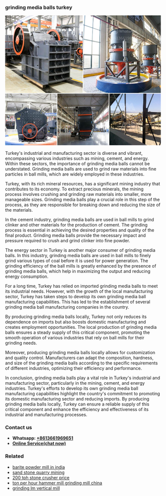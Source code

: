 <h3>grinding media balls turkey</h3><img src='1708499573.jpg' alt=''><p>Turkey's industrial and manufacturing sector is diverse and vibrant, encompassing various industries such as mining, cement, and energy. Within these sectors, the importance of grinding media balls cannot be understated. Grinding media balls are used to grind raw materials into fine particles in ball mills, which are widely employed in these industries.</p><p>Turkey, with its rich mineral resources, has a significant mining industry that contributes to its economy. To extract precious minerals, the mining process involves crushing and grinding raw materials into smaller, more manageable sizes. Grinding media balls play a crucial role in this step of the process, as they are responsible for breaking down and reducing the size of the materials.</p><p>In the cement industry, grinding media balls are used in ball mills to grind clinker and other materials for the production of cement. The grinding process is essential in achieving the desired properties and quality of the final product. Grinding media balls provide the necessary impact and pressure required to crush and grind clinker into fine powder.</p><p>The energy sector in Turkey is another major consumer of grinding media balls. In this industry, grinding media balls are used in ball mills to finely grind various types of coal before it is used for power generation. The grinding efficiency of the ball mills is greatly enhanced by the presence of grinding media balls, which help in maximizing the output and reducing energy consumption.</p><p>For a long time, Turkey has relied on imported grinding media balls to meet its industrial needs. However, with the growth of the local manufacturing sector, Turkey has taken steps to develop its own grinding media ball manufacturing capabilities. This has led to the establishment of several grinding media ball manufacturing companies in the country.</p><p>By producing grinding media balls locally, Turkey not only reduces its dependence on imports but also boosts domestic manufacturing and creates employment opportunities. The local production of grinding media balls ensures a steady supply of this critical component, promoting the smooth operation of various industries that rely on ball mills for their grinding needs.</p><p>Moreover, producing grinding media balls locally allows for customization and quality control. Manufacturers can adapt the composition, hardness, and size of the grinding media balls according to the specific requirements of different industries, optimizing their efficiency and performance.</p><p>In conclusion, grinding media balls play a vital role in Turkey's industrial and manufacturing sector, particularly in the mining, cement, and energy industries. Turkey's efforts to develop its own grinding media ball manufacturing capabilities highlight the country's commitment to promoting its domestic manufacturing sector and reducing imports. By producing grinding media balls locally, Turkey can ensure a reliable supply of this critical component and enhance the efficiency and effectiveness of its industrial and manufacturing processes.</p><h3>Contact us</h3><ul><li><strong>Whatsapp:&nbsp;<a href="https://wa.me/8613661969651">+8613661969651</a></strong></li><li><a href="https://swt.shibang-china.com/?git&amp;zhl&amp;grinding media balls turkey"><strong>Online Service(chat now)</strong></a></li></ul><h3>Related</h3><ul><li><a href='barite powder mill in india.md'>barite powder mill in india</a></li><li><a href='sand stone quarry mining.md'>sand stone quarry mining</a></li><li><a href='200 tph stone crusher price.md'>200 tph stone crusher price</a></li><li><a href='ton per hour hammer mill grinding mill china.md'>ton per hour hammer mill grinding mill china</a></li><li><a href='grinding lm vertical mill.md'>grinding lm vertical mill</a></li></ul>